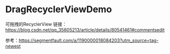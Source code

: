 # DragRecyclerViewDemo
可拖拽的RecyclerView
链接：https://blog.csdn.net/qq_35605213/article/details/80541461#commentsedit

参考：https://segmentfault.com/a/1190000018084203?utm_source=tag-newest
